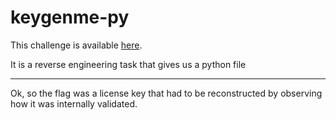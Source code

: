 # keygenme-py

This challenge is available [here](https://play.picoctf.org/practice/challenge/121?page=1&solved=1).

It is a reverse engineering task that gives us a python file

---

Ok, so the flag was a license key that had to be reconstructed by observing how it was internally validated.
